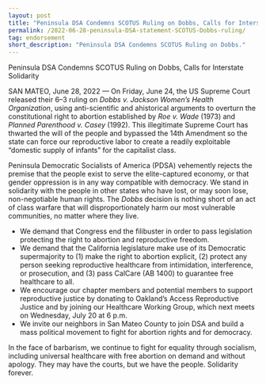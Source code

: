 ```yaml
---
layout: post 
title: "Peninsula DSA Condemns SCOTUS Ruling on Dobbs, Calls for Interstate Solidarity"
permalink: /2022-06-28-peninsula-DSA-statement-SCOTUS-Dobbs-ruling/
tag: endorsement
short_description: "Peninsula DSA Condemns SCOTUS Ruling on Dobbs."
---
```


Peninsula DSA Condemns SCOTUS Ruling on Dobbs, Calls for Interstate Solidarity

SAN MATEO, June 28, 2022 — On Friday, June 24, the US Supreme Court released their 6–3 ruling on *Dobbs v. Jackson Women’s Health Organization*, using anti-scientific and ahistorical arguments to overturn the constitutional right to abortion established by *Roe v. Wade* (1973) and *Planned Parenthood v. Casey* (1992). This illegitimate Supreme Court has thwarted the will of the people and bypassed the 14th Amendment so the state can force our reproductive labor to create a readily exploitable “domestic supply of infants” for the capitalist class. 

Peninsula Democratic Socialists of America (PDSA) vehemently rejects the premise that the people exist to serve the elite-captured economy, or that gender oppression is in any way compatible with democracy. We stand in solidarity with the people in other states who have lost, or may soon lose, non-negotiable human rights. The *Dobbs* decision is nothing short of an act of class warfare that will disproportionately harm our most vulnerable communities, no matter where they live. 

* We demand that Congress end the filibuster in order to pass legislation protecting the right to abortion and reproductive freedom. 
* We demand that the California legislature make use of its Democratic supermajority to 
(1) make the right to abortion explicit, 
(2) protect any person seeking reproductive healthcare from intimidation, interference, or prosecution, and 
(3) pass CalCare (AB 1400) to guarantee free healthcare to all.
* We encourage our chapter members and potential members to support reproductive justice by donating to Oakland’s Access Reproductive Justice and by joining our Healthcare Working Group, which next meets on Wednesday, July 20 at 6 p.m. 
* We invite our neighbors in San Mateo County to join DSA and build a mass political movement to fight for abortion rights and for democracy.

In the face of barbarism, we continue to fight for equality through socialism, including universal healthcare with free abortion on demand and without apology. They may have the courts, but we have the people. Solidarity forever.

